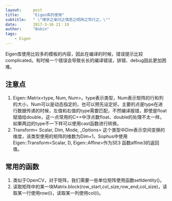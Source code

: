 ```yaml
---
layout:     post
title:      "Eigen库的使用"
subtitle:   " \"博学之审问之慎思之明辨之笃行之。\""
date:       2017-3-16 21：19
author:     "Bobin"
tags:
    - Eigen
---
```

Eigen库使用比较多的模板的内容，因此在编译的时候，错误提示比较complicated。有时候一个错误会导致长长的编译错误，排错、debug因此更加困难。

## 注意点
1. Eigen::Matrix<type, Num, Num>。type表示类型，Num表示矩阵的行和列的大小，Num可以是动态指定的，也可以预先设定好。主要的点是type在进行数据传递的时候，左值和右值的type需要匹配，不然编译报错，即使是float赋值给double，这一点常用的C++中浮点数float、double的处理不太一样。如果两边的type不一下样可以使用cast函数进行转换。
2. Transform< Scalar, Dim, Mode, \_Options> 这个类型中Dim表示空间变换的维度，该类型使用的矩阵的维数为Dim+1，Sophus中使用Eigen::Transform<Scalar, D, Eigen::Affine>作为SE3 函数affine3的返回值。
## 常用的函数
1. 类似于OpenCV，对于矩阵，我们需要一些单位矩阵使用函数setIdentity()。
2. 读取矩阵中的某一块Matrix.block(row_start,col_size,row_end,col_size)，读取某一行使用row(i)，读取某一列使用col(i)。
